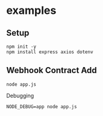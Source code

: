 # examples

## Setup

```
npm init -y
npm install express axios dotenv
```

## Webhook Contract Add

```
node app.js
```

Debugging

```
NODE_DEBUG=app node app.js
```



